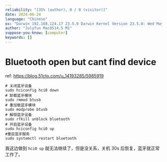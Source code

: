 ```yaml
---
reliability: "[35% (author), 0 / 0 (visitor)]"
date: 2024-06-24
language: "Chinese"
os: "Darwin 192.168.124.17 23.5.0 Darwin Kernel Version 23.5.0: Wed May  1 20:16:51 PDT 2024; root:xnu-10063.121.3~5/RELEASE_ARM64_T8103 arm64"
author: "Julyfun MacOS14.5 M1"
suppose-you-know: [computer]
keywords: []
---
```


# Bluetooth open but cant find device

ref: https://blog.51cto.com/u_14193285/5985919

```
# 关闭蓝牙设备 
sudo hciconfig hci0 down
# 卸载蓝牙模块 
sudo rmmod btusb
# 重加载蓝牙模块 
sudo modprobe btusb
# 解锁蓝牙设备 
sudo rfkill unblock bluetooth
# 开启蓝牙设备 
sudo hciconfig hci0 up 
#重启蓝牙服务
sudo systemctl restart bluetooth
```

我这边做到 `hci0 up` 就无法继续了，但是没关系，关机 30s 后恢复，蓝牙就正常工作了。

